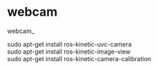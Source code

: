 # webcam
webcam_

sudo apt-get install ros-kinetic-uvc-camera  
sudo apt-get install ros-kinetic-image-view  
sudo apt-get install ros-kinetic-camera-calibration
